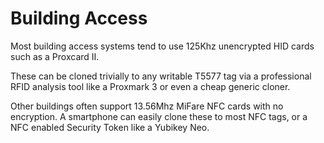 # Building Access

Most building access systems tend to use 125Khz unencrypted HID cards such as a Proxcard II.

These can be cloned trivially to any writable T5577 tag via a professional RFID analysis tool like a Proxmark 3 or even a cheap generic cloner. 

Other buildings often support 13.56Mhz MiFare NFC cards with no encryption. A smartphone can easily clone these to most NFC tags, or a NFC enabled Security Token like a Yubikey Neo.
